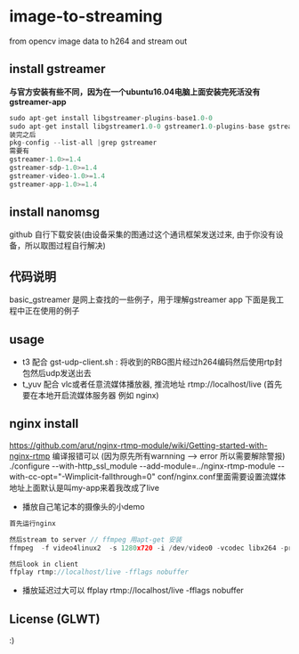 # image-to-streaming
from opencv image data to h264 and stream out
## install gstreamer
**与官方安装有些不同，因为在一个ubuntu16.04电脑上面安装完死活没有gstreamer-app**
```c
sudo apt-get install libgstreamer-plugins-base1.0-0
sudo apt-get install libgstreamer1.0-0 gstreamer1.0-plugins-base gstreamer1.0-plugins-good gstreamer1.0-plugins-bad gstreamer1.0-plugins-ugly gstreamer1.0-libav gstreamer1.0-doc gstreamer1.0-tools gstreamer1.0-x gstreamer1.0-alsa 
装完之后
pkg-config --list-all |grep gstreamer
需要有 
gstreamer-1.0>=1.4
gstreamer-sdp-1.0>=1.4
gstreamer-video-1.0>=1.4
gstreamer-app-1.0>=1.4

```
## install nanomsg
github 自行下载安装(由设备采集的图通过这个通讯框架发送过来, 由于你没有设备，所以取图过程自行解决)
## 代码说明
basic_gstreamer 是网上查找的一些例子，用于理解gstreamer
app 下面是我工程中正在使用的例子
## usage
- t3 配合 gst-udp-client.sh : 将收到的RBG图片经过h264编码然后使用rtp封包然后udp发送出去
- t_yuv 配合 vlc或者任意流媒体播放器, 推流地址 rtmp://localhost/live (首先要在本地开启流媒体服务器 例如 nginx)

## nginx install
https://github.com/arut/nginx-rtmp-module/wiki/Getting-started-with-nginx-rtmp
编译报错可以 (因为原先所有warnning --> error 所以需要解除警报)
./configure --with-http_ssl_module --add-module=../nginx-rtmp-module --with-cc-opt="-Wimplicit-fallthrough=0"
conf/nginx.conf里面需要设置流媒体地址上面默认是叫my-app来着我改成了live

- 播放自己笔记本的摄像头的小demo
```c++
首先运行nginx 

然后stream to server // ffmpeg 用apt-get 安装
ffmpeg  -f video4linux2  -s 1280x720 -i /dev/video0 -vcodec libx264 -preset ultrafast -vprofile baseline -vlevel 1.0  -s 640x480 -b:v 800k -r 25  -pix_fmt yuv420p -f flv rtmp://localhost/live

然后look in client
ffplay rtmp://localhost/live -fflags nobuffer
```

- 播放延迟过大可以 ffplay rtmp://localhost/live -fflags nobuffer 

## License (GLWT)
:)
